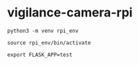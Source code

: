 # vigilance-camera-rpi

``python3 -m venv rpi_env``

``source rpi_env/bin/activate``

``export FLASK_APP=test``

